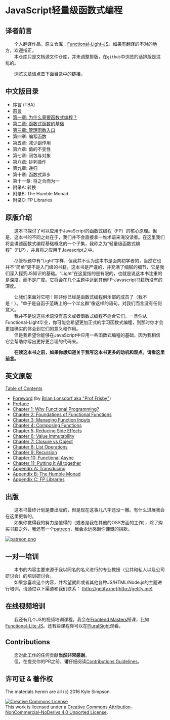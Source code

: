 # JavaScript轻量级函数式编程

## 译者前言
　　个人翻译作品，原文仓库：[Functional-Light-JS](https://github.com/getify/Functional-Light-JS)。如果有翻译的不对的地方，欢迎指正。  
　　本仓库只是文档源文件仓库，并未调整排版，在`github`中浏览的话排版是混乱的。

　　浏览文章请点击下面目录中的链接。

## 中文版目录

* 序言 (TBA)
* [前言](preface.md)
* [第一章: 为什么需要函数式编程？](http://www.dreamingcat.me/#/post/functional-light-js-zh-ch-01)
* [第二章: 函数式函数的基础](http://www.dreamingcat.me/#/post/functional-light-js-zh-ch-02)
* [第三章: 管理函数入口](http://www.dreamingcat.me/#/post/functional-light-js-zh-ch-03)
* 第四章: 编写函数
* 第五章: 减少副作用
* 第六章: 值的不变性
* 第七章: 闭包与对象
* 第八章: 排列操作
* 第九章: 递归
* 第十章: 函数式异步
* 第十一章: 将之合而为一
* 附录A: 转换
* 附录B: The Humble Monad
* 附录C: FP Libraries

## 原版介绍

　　这本书探讨了可以应用于JavaScript的函数式编程（FP）的核心原理。但是，这本书的不同之处在于，我们并不会直接拿一堆术语来淹没读者。在这里我们将会讲述函数式编程基础概念的一个子集，我称之为“轻量级函数式编程”（FLP），并且将之应用于Javascript之中。

<p class="note">
　　尽管标题中有“Light”字样，但我并不认为这本书是面向初学者的，当然它也并不“简单”更不是入门级的书籍。这本书是严谨的，并充满了细腻的细节，它是我们深入探究JS知识的基础。“Light”在这里指的是有限的，也就是说这本书注重的是深度，而不是广度。它将会在几个主题中达到其他FP-Javascript书籍所没有的深度。
<p>

　　让我们来面对它吧！除非你已经是函数式编程俱乐部的成员了（我不是！）。“单子是自函子范畴上的一个半幺群”像这样的语句，对我们而言没有任何意义。  
　　我并不是说这些术语没有意义或者函数式编程不适合它们。一旦你从Functional-Light毕业，你可能会希望更加正式的学习函数式编程，到那时你才会更加确实的体会到它们的意义和作用。  
　　但是我希望你能够在JavaScript中应用一些函数式编程的基础，因为我相信它会帮助你写出更好更合理的代码来。

　　**在读这本书之前，如果你想知道关于我写这本书更多的动机和观点，请看这里[前言](preface.md)。**

## 英文原版

[Table of Contents](https://github.com/getify/Functional-Light-JS/blob/master/toc.md)

* [Foreword](https://github.com/getify/Functional-Light-JS/blob/master/foreword.md) (by [Brian Lonsdorf aka "Prof Frisby"](https://twitter.com/DrBoolean))
* [Preface](https://github.com/getify/Functional-Light-JS/blob/master/preface.md)
* [Chapter 1: Why Functional Programming?](https://github.com/getify/Functional-Light-JS/blob/master/ch1.md)
* [Chapter 2: Foundations of Functional Functions](https://github.com/getify/Functional-Light-JS/blob/master/ch2.md)
* [Chapter 3: Managing Function Inputs](https://github.com/getify/Functional-Light-JS/blob/master/ch3.md)
* [Chapter 4: Composing Functions](https://github.com/getify/Functional-Light-JS/blob/master/ch4.md)
* [Chapter 5: Reducing Side Effects](https://github.com/getify/Functional-Light-JS/blob/master/ch5.md)
* [Chapter 6: Value Immutability](https://github.com/getify/Functional-Light-JS/blob/master/ch6.md)
* [Chapter 7: Closure vs Object](https://github.com/getify/Functional-Light-JS/blob/master/ch7.md)
* [Chapter 8: List Operations](https://github.com/getify/Functional-Light-JS/blob/master/ch8.md)
* [Chapter 9: Recursion](https://github.com/getify/Functional-Light-JS/blob/master/ch9.md)
* [Chapter 10: Functional Async](https://github.com/getify/Functional-Light-JS/blob/master/ch10.md)
* [Chapter 11: Putting It All together](https://github.com/getify/Functional-Light-JS/blob/master/ch11.md)
* [Appendix A: Transducing](https://github.com/getify/Functional-Light-JS/blob/master/apA.md)
* [Appendix B: The Humble Monad](https://github.com/getify/Functional-Light-JS/blob/master/apB.md)
* [Appendix C: FP Libraries](https://github.com/getify/Functional-Light-JS/blob/master/apC.md)

## 出版

　　这本书最终计划是要出版的，但是现在这事儿八字还没一撇。有什么进展我会在这里更新的。  
　　如果你觉得我的努力是值得的（或者是我在其他的OSS方面的工作），除了购买书籍之外，我还有一个[patreon](https://www.patreon.com/getify)，我会永远感谢你慷慨的捐款。

<a href="https://www.patreon.com/getify">[![patreon.png](https://s11.postimg.org/axpzguh77/patreon.png)](https://www.patreon.com/getify)</a>

## 一对一培训
　　本书的内容主要来源于我以同名的名义进行的专业教授（公共和私人以及公司研讨会）的培训研讨会。  
　　如果您喜欢这个内容，并希望就此或者其他各种JS/HTML/Node.js的主题进行培训，请通过以下渠道和我们联系：
[http://getify.me](http://getify.me)

## 在线视频培训
　　我还有几个JS的视频培训课程，我会在[Frontend Masters](https://FrontendMasters.com)授课，比如[Functional-Lite JS](https://frontendmasters.com/courses/functional-js-lite/)。还有些课程你可以在[PluralSight](https://www.pluralsight.com/search?q=kyle%20simpson&categories=all)观看。

## Contributions
　　您对此工作的任何贡献**当然非常感谢**。  
　　但，在提交你的PR之前，**请**仔细阅读[Contributions Guidelines](https://github.com/getify/Functional-Light-JS/blob/master/CONTRIBUTING.md)。

## 许可证 & 著作权
The materials herein are all (c) 2016 Kyle Simpson.

<a rel="license" href="http://creativecommons.org/licenses/by-nc-nd/4.0/"><img alt="Creative Commons License" style="border-width:0" src="https://i.creativecommons.org/l/by-nc-nd/4.0/88x31.png" /></a><br />This work is licensed under a <a rel="license" href="http://creativecommons.org/licenses/by-nc-nd/4.0/">Creative Commons Attribution-NonCommercial-NoDerivs 4.0 Unported License</a>.